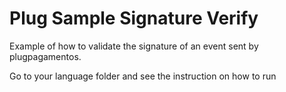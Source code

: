 # Plug Sample Signature Verify

Example of how to validate the signature of an event sent by plugpagamentos.

Go to your language folder and see the instruction on how to run
